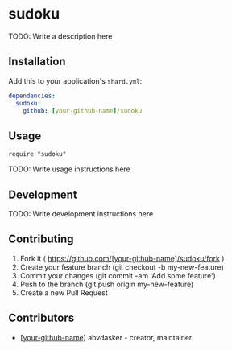 # sudoku

TODO: Write a description here

## Installation

Add this to your application's `shard.yml`:

```yaml
dependencies:
  sudoku:
    github: [your-github-name]/sudoku
```

## Usage

```crystal
require "sudoku"
```

TODO: Write usage instructions here

## Development

TODO: Write development instructions here

## Contributing

1. Fork it ( https://github.com/[your-github-name]/sudoku/fork )
2. Create your feature branch (git checkout -b my-new-feature)
3. Commit your changes (git commit -am 'Add some feature')
4. Push to the branch (git push origin my-new-feature)
5. Create a new Pull Request

## Contributors

- [[your-github-name]](https://github.com/[your-github-name]) abvdasker - creator, maintainer
